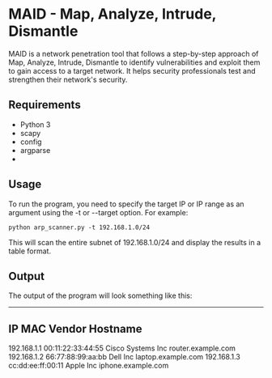 # MAID - Map, Analyze, Intrude, Dismantle

MAID is a network penetration tool that follows a step-by-step approach of Map, Analyze, Intrude, Dismantle to identify vulnerabilities and exploit them to gain access to a target network. It helps security professionals test and strengthen their network's security.

## Requirements
- Python 3
- scapy
- config
- argparse
- 
## Usage
To run the program, you need to specify the target IP or IP range as an argument using the -t or --target option. For example:

`python arp_scanner.py -t 192.168.1.0/24`

This will scan the entire subnet of 192.168.1.0/24 and display the results in a table format.

## Output
The output of the program will look something like this:

------------------------------------------------------------------------------------------------------------
IP              MAC                     Vendor                                  Hostname
------------------------------------------------------------------------------------------------------------
192.168.1.1     00:11:22:33:44:55       Cisco Systems Inc                       router.example.com
192.168.1.2     66:77:88:99:aa:bb       Dell Inc                                laptop.example.com
192.168.1.3     cc:dd:ee:ff:00:11       Apple Inc                               iphone.example.com
